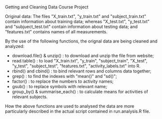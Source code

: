 Getting and Cleaning Data Course Project

Original data:
The files "X_train.txt", "y_train.txt" and "subject_train.txt" contain information about training data;
whereas "X_test.txt", "y_test.txt" and "subjuect_test.txt" contain information about testing data; and
"features.txt" contains names of all measurements.

By the use of the following functions, the orignal data are being cleaned and analyzed:
- download.file() & unzip() : to download and unzip the file from website;
- read.table() : to load "X_train.txt", "y_train", "subject_train", "X_test", "y_test", "subject_test", "features.txt", "activity_labels.txt" into R.
- rbind() and cbind() : to bind relevant rows and columns data together;
- grep() : to find the indexes with "mean()" and "sd()";
- factor() : to replace the numbers to activity names;
- gsub() : to replace symbols with relevant name;
- group_by() & summarise_each() : to calculate means for activities of relevant subjects.

How the above functions are used to analysed the data are more particularly described in the actual script contained in run.analysis.R file.
